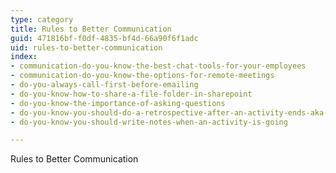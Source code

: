 ```yaml
---
type: category
title: Rules to Better Communication
guid: 471816bf-f0df-4835-bf4d-66a90f6f1adc
uid: rules-to-better-communication
index:
- communication-do-you-know-the-best-chat-tools-for-your-employees
- communication-do-you-know-the-options-for-remote-meetings
- do-you-always-call-first-before-emailing
- do-you-know-how-to-share-a-file-folder-in-sharepoint
- do-you-know-the-importance-of-asking-questions
- do-you-know-you-should-do-a-retrospective-after-an-activity-ends-aka-feedback
- do-you-know-you-should-write-notes-when-an-activity-is-going

---
```


Rules to Better Communication

